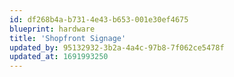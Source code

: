 ```yaml
---
id: df268b4a-b731-4e43-b653-001e30ef4675
blueprint: hardware
title: 'Shopfront Signage'
updated_by: 95132932-3b2a-4a4c-97b8-7f062ce5478f
updated_at: 1691993250
---
```

